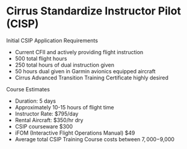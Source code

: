 # Cirrus Standardize Instructor Pilot (CISP)

Initial CSIP Application Requirements

* Current CFII and actively providing flight instruction
* 500 total flight hours
* 250 total hours of dual instruction given
* 50 hours dual given in Garmin avionics equipped aircraft
* Cirrus Advanced Transition Training Certificate highly desired

Course Estimates

* Duration: 5 days
* Approximately 10-15 hours of flight time
* Instructor Rate: $795/day
* Rental Aircraft: $350/hr dry
* CSIP courseware $300
* iFOM (Interactive Flight Operations Manual) $49
* Average total CSIP Training Course costs between $7,000-$9,000

